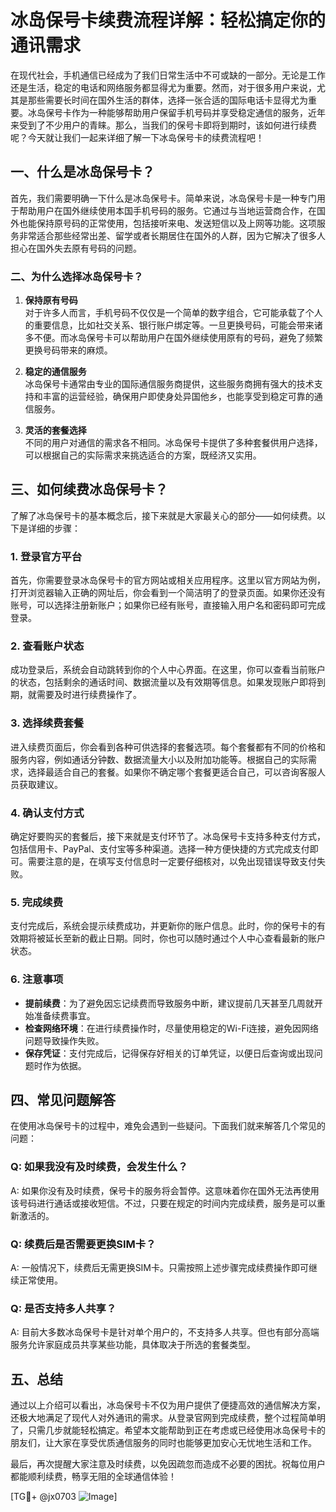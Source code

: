 # 冰岛保号卡续费流程详解：轻松搞定你的通讯需求

在现代社会，手机通信已经成为了我们日常生活中不可或缺的一部分。无论是工作还是生活，稳定的电话和网络服务都显得尤为重要。然而，对于很多用户来说，尤其是那些需要长时间在国外生活的群体，选择一张合适的国际电话卡显得尤为重要。冰岛保号卡作为一种能够帮助用户保留手机号码并享受稳定通信的服务，近年来受到了不少用户的青睐。那么，当我们的保号卡即将到期时，该如何进行续费呢？今天就让我们一起来详细了解一下冰岛保号卡的续费流程吧！

## 一、什么是冰岛保号卡？

首先，我们需要明确一下什么是冰岛保号卡。简单来说，冰岛保号卡是一种专门用于帮助用户在国外继续使用本国手机号码的服务。它通过与当地运营商合作，在国外也能保持原号码的正常使用，包括接听来电、发送短信以及上网等功能。这项服务非常适合那些经常出差、留学或者长期居住在国外的人群，因为它解决了很多人担心在国外失去原有号码的问题。

### 二、为什么选择冰岛保号卡？

1. **保持原有号码**  
   对于许多人而言，手机号码不仅仅是一个简单的数字组合，它可能承载了个人的重要信息，比如社交关系、银行账户绑定等。一旦更换号码，可能会带来诸多不便。而冰岛保号卡可以帮助用户在国外继续使用原有的号码，避免了频繁更换号码带来的麻烦。

2. **稳定的通信服务**  
   冰岛保号卡通常由专业的国际通信服务商提供，这些服务商拥有强大的技术支持和丰富的运营经验，确保用户即使身处异国他乡，也能享受到稳定可靠的通信服务。

3. **灵活的套餐选择**  
   不同的用户对通信的需求各不相同。冰岛保号卡提供了多种套餐供用户选择，可以根据自己的实际需求来挑选适合的方案，既经济又实用。

## 三、如何续费冰岛保号卡？

了解了冰岛保号卡的基本概念后，接下来就是大家最关心的部分——如何续费。以下是详细的步骤：

### 1. 登录官方平台

首先，你需要登录冰岛保号卡的官方网站或相关应用程序。这里以官方网站为例，打开浏览器输入正确的网址后，你会看到一个简洁明了的登录页面。如果你还没有账号，可以选择注册新账户；如果你已经有账号，直接输入用户名和密码即可完成登录。

### 2. 查看账户状态

成功登录后，系统会自动跳转到你的个人中心界面。在这里，你可以查看当前账户的状态，包括剩余的通话时间、数据流量以及有效期等信息。如果发现账户即将到期，就需要及时进行续费操作了。

### 3. 选择续费套餐

进入续费页面后，你会看到各种可供选择的套餐选项。每个套餐都有不同的价格和服务内容，例如通话分钟数、数据流量大小以及附加功能等。根据自己的实际需求，选择最适合自己的套餐。如果你不确定哪个套餐更适合自己，可以咨询客服人员获取建议。

### 4. 确认支付方式

确定好要购买的套餐后，接下来就是支付环节了。冰岛保号卡支持多种支付方式，包括信用卡、PayPal、支付宝等多种渠道。选择一种方便快捷的方式完成支付即可。需要注意的是，在填写支付信息时一定要仔细核对，以免出现错误导致支付失败。

### 5. 完成续费

支付完成后，系统会提示续费成功，并更新你的账户信息。此时，你的保号卡的有效期将被延长至新的截止日期。同时，你也可以随时通过个人中心查看最新的账户状态。

### 6. 注意事项

- **提前续费**：为了避免因忘记续费而导致服务中断，建议提前几天甚至几周就开始准备续费事宜。
- **检查网络环境**：在进行续费操作时，尽量使用稳定的Wi-Fi连接，避免因网络问题导致操作失败。
- **保存凭证**：支付完成后，记得保存好相关的订单凭证，以便日后查询或出现问题时作为依据。

## 四、常见问题解答

在使用冰岛保号卡的过程中，难免会遇到一些疑问。下面我们就来解答几个常见的问题：

### Q: 如果我没有及时续费，会发生什么？
A: 如果你没有及时续费，保号卡的服务将会暂停。这意味着你在国外无法再使用该号码进行通话或接收短信。不过，只要在规定的时间内完成续费，服务是可以重新激活的。

### Q: 续费后是否需要更换SIM卡？
A: 一般情况下，续费后无需更换SIM卡。只需按照上述步骤完成续费操作即可继续正常使用。

### Q: 是否支持多人共享？
A: 目前大多数冰岛保号卡是针对单个用户的，不支持多人共享。但也有部分高端服务允许家庭成员共享某些功能，具体取决于所选的套餐类型。

## 五、总结

通过以上介绍可以看出，冰岛保号卡不仅为用户提供了便捷高效的通信解决方案，还极大地满足了现代人对外通讯的需求。从登录官网到完成续费，整个过程简单明了，只需几步就能轻松搞定。希望本文能帮助到正在考虑或已经使用冰岛保号卡的朋友们，让大家在享受优质通信服务的同时也能够更加安心无忧地生活和工作。

最后，再次提醒大家注意及时续费，以免因疏忽而造成不必要的困扰。祝每位用户都能顺利续费，畅享无阻的全球通信体验！

[TG💪+ @jx0703 ![Image](https://github.com/user-attachments/assets/dbca1d08-cadb-493c-b0ec-ad6f7a83f270)]